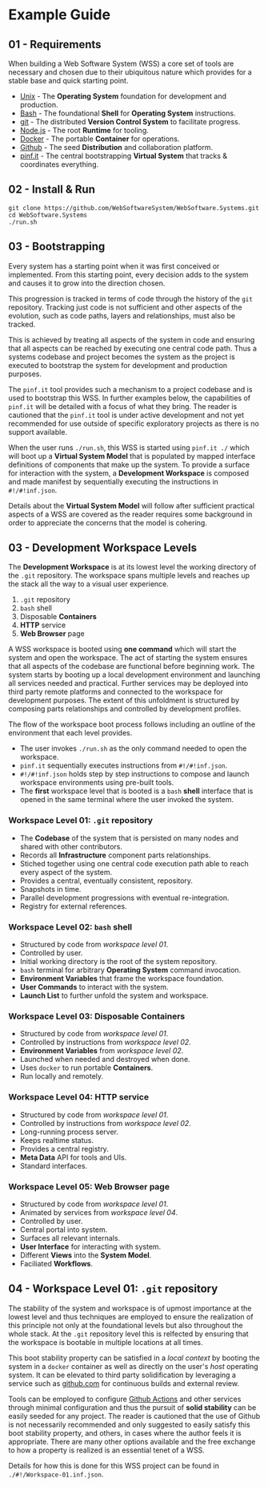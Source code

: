 Example Guide
=============

01 - Requirements
-----------------

When building a Web Software System (WSS) a core set of tools are necessary and chosen due to their ubiquitous nature which provides for a stable base and quick starting point.

  * [Unix](https://www.opengroup.org/membership/forums/platform/unix) - The **Operating System** foundation for development and production.
  * [Bash](https://www.gnu.org/software/bash/) - The foundational **Shell** for **Operating System** instructions.
  * [git](https://git-scm.com/) - The distributed **Version Control System** to facilitate progress.
  * [Node.js](https://nodejs.org/) - The root **Runtime** for tooling.
  * [Docker](https://www.docker.com/resources/what-container) - The portable **Container** for operations.
  * [Github](https://github.com/) - The seed **Distribution** and collaboration platform.
  * [pinf.it](https://github.com/pinf-it/core) - The central bootstrapping **Virtual System** that tracks & coordinates everything.

02 - Install & Run
------------------

    git clone https://github.com/WebSoftwareSystem/WebSoftware.Systems.git
    cd WebSoftware.Systems
    ./run.sh

03 - Bootstrapping
------------------

Every system has a starting point when it was first conceived or implemented. From this starting point, every decision adds to the system and causes it to grow into the direction chosen.

This progression is tracked in terms of code through the history of the `git` repository. Tracking just code is not sufficient and other aspects of the evolution, such as code paths, layers and relationships, must also be tracked.

This is achieved by treating all aspects of the system in code and ensuring that all aspects can be reached by executing one central code path. Thus a systems codebase and project becomes the system as the project is executed to bootstrap the system for development and production purposes.

The `pinf.it` tool provides such a mechanism to a project codebase and is used to bootstrap this WSS. In further examples below, the capabilities of `pinf.it` will be detailed with a focus of what they bring. The reader is cautioned that the `pinf.it` tool is under active development and not yet recommended for use outside of specific exploratory projects as there is no support available.

When the user runs `./run.sh`, this WSS is started using `pinf.it ./` which will boot up a **Virtual System Model** that is populated by mapped interface definitions of components that make up the system. To provide a surface for interaction with the system, a **Development Workspace** is composed and made manifest by sequentially executing the instructions in `#!/#!inf.json`.

Details about the **Virtual System Model** will follow after sufficient practical aspects of a WSS are covered as the reader requires some background in order to appreciate the concerns that the model is cohering.

03 - Development Workspace Levels
---------------------------------

The **Development Workspace** is at its lowest level the working directory of the `.git` repository. The workspace spans multiple levels and reaches up the stack all the way to a visual user experience.

  1. `.git` repository
  2. `bash` shell
  3. Disposable **Containers**
  4. **HTTP** service
  5. **Web Browser** page

A WSS workspace is booted using **one command** which will start the system and open the workspace. The act of starting the system ensures that all aspects of the codebase are functional before beginning work. The system starts by booting up a local development environment and launching all services needed and practical. Further services may be deployed into third party remote platforms and connected to the workspace for development purposes. The extent of this unfoldment is structured by composing parts relationships and controlled by development profiles.

The flow of the workspace boot process follows including an outline of the environment that each level provides.

  * The user invokes `./run.sh` as the only command needed to open the workspace.
  * `pinf.it` sequentially executes instructions from `#!/#!inf.json`.
  * `#!/#!inf.json` holds step by step instructions to compose and launch workspace environments using pre-built tools.
  * The **first** workspace level that is booted is a `bash` **shell** interface that is opened in the same terminal where the user invoked the system.

### Workspace Level 01: `.git` repository

  * The **Codebase** of the system that is persisted on many nodes and shared with other contributors.
  * Records all **Infrastructure** component parts relationships.
  * Stiched together using one central code execution path able to reach every aspect of the system.
  * Provides a central, eventually consistent, repository.
  * Snapshots in time.
  * Parallel development progressions with eventual re-integration.
  * Registry for external references.

### Workspace Level 02: `bash` shell

  * Structured by code from *workspace level 01*.
  * Controlled by user.
  * Initial working directory is the root of the system repository.
  * `bash` terminal for arbitrary **Operating System** command invocation.
  * **Environment Variables** that frame the workspace foundation.
  * **User Commands** to interact with the system.
  * **Launch List** to further unfold the system and workspace.

### Workspace Level 03: Disposable **Containers**

  * Structured by code from *workspace level 01*.
  * Controlled by instructions from *workspace level 02*.
  * **Environment Variables** from *workspace level 02*.
  * Launched when needed and destroyed when done.
  * Uses `docker` to run portable **Containers**.
  * Run locally and remotely.

### Workspace Level 04: **HTTP** service

  * Structured by code from *workspace level 01*.
  * Controlled by instructions from *workspace level 02*.
  * Long-running process server.
  * Keeps realtime status.
  * Provides a central registry.
  * **Meta Data** API for tools and UIs.
  * Standard interfaces.

### Workspace Level 05: **Web Browser** page

  * Structured by code from *workspace level 01*.
  * Animated by services from *workspace level 04*.
  * Controlled by user.
  * Central portal into system.
  * Surfaces all relevant internals.
  * **User Interface** for interacting with system.
  * Different **Views** into the **System Model**.
  * Faciliated **Workflows**.

04 - Workspace Level 01: `.git` repository
------------------------------------------

The stability of the system and workspace is of upmost importance at the lowest level and thus techniques are employed to ensure the realization of this principle not only at the foundational levels but also throughout the whole stack. At the `.git` repository level this is relfected by ensuring that the workspace is bootable in multiple locations at all times.

This boot stability property can be satisfied in a *local context* by booting the system in a `docker` container as well as directly on the user's *host* operating system. It can be elevated to third party solidification by leveraging a service such as [github.com](https://github.com/) for continuous builds and external review.

Tools can be employed to configure [Github Actions](https://github.com/features/actions) and other services through minimal configuration and thus the pursuit of **solid stability** can be easily seeded for any project. The reader is cautioned that the use of Github is not necessarily recommended and only suggested to easily satisfy this boot stability property, and others, in cases where the author feels it is appropriate. There are many other options available and the free exchange to how a property is realized is an essential tenet of a WSS.

Details for how this is done for this WSS project can be found in `./#!/Workspace-01.inf.json`.
